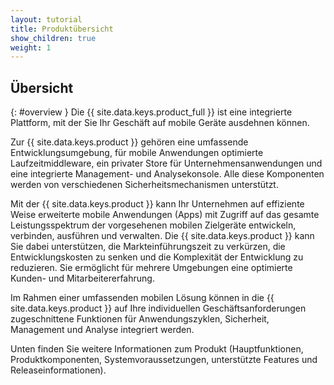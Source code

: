 ```yaml
---
layout: tutorial
title: Produktübersicht
show_children: true
weight: 1
---
```

<!-- NLS_CHARSET=UTF-8 -->
## Übersicht
{: #overview }
Die {{ site.data.keys.product_full }} ist
eine integrierte Plattform, mit der Sie Ihr Geschäft auf mobile Geräte ausdehnen können. 

Zur {{ site.data.keys.product }} gehören
eine umfassende
Entwicklungsumgebung, für mobile Anwendungen optimierte Laufzeitmiddleware, ein privater Store für Unternehmensanwendungen und eine integrierte Management- und
Analysekonsole. Alle diese Komponenten werden von
verschiedenen Sicherheitsmechanismen unterstützt. 

Mit der {{ site.data.keys.product }} kann Ihr
Unternehmen auf effiziente Weise erweiterte mobile Anwendungen (Apps) mit Zugriff auf das gesamte Leistungsspektrum der vorgesehenen mobilen Zielgeräte
entwickeln, verbinden, ausführen und verwalten. Die {{ site.data.keys.product }} kann Sie dabei unterstützen, die
Markteinführungszeit zu verkürzen, die Entwicklungskosten zu senken und die Komplexität der Entwicklung zu reduzieren. Sie ermöglicht
für mehrere Umgebungen eine optimierte Kunden- und Mitarbeitererfahrung. 

Im Rahmen einer umfassenden mobilen Lösung können in die {{ site.data.keys.product }}
auf Ihre individuellen Geschäftsanforderungen zugeschnittene Funktionen für Anwendungszyklen, Sicherheit, Management und Analyse integriert werden. 

Unten finden Sie weitere Informationen zum Produkt (Hauptfunktionen, Produktkomponenten, Systemvoraussetzungen, unterstützte Features und Releaseinformationen). 


